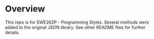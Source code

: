 
# Overview

This repo is for SWE262P - Programming Styles. Several methods were added to the original JSON library.
See other README files for further details.
